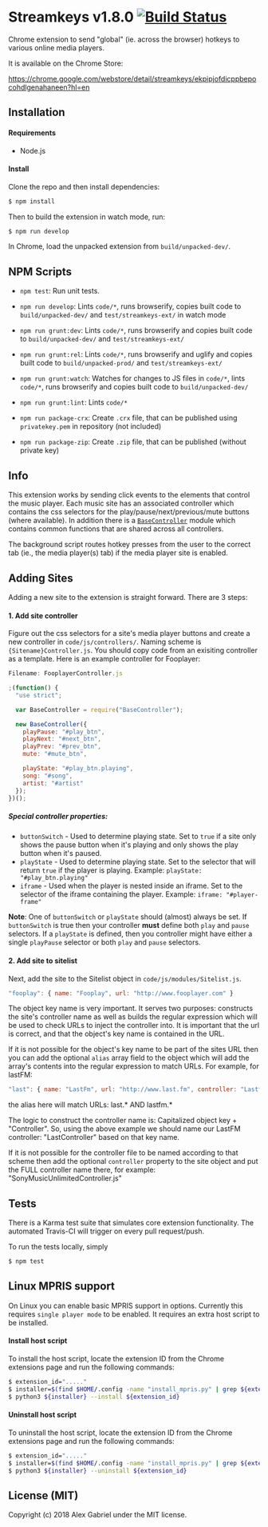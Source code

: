 # Streamkeys v1.8.0 [![Build Status](https://travis-ci.org/berrberr/streamkeys.svg?branch=master)](https://travis-ci.org/berrberr/streamkeys)

Chrome extension to send "global" (ie. across the browser) hotkeys to various online media players.

It is available on the Chrome Store:

https://chrome.google.com/webstore/detail/streamkeys/ekpipjofdicppbepocohdlgenahaneen?hl=en

## Installation

#### Requirements

- Node.js

#### Install

Clone the repo and then install dependencies:

```bash
$ npm install
```

Then to build the extension in watch mode, run:

```bash
$ npm run develop
```
In Chrome, load the unpacked extension from `build/unpacked-dev/`.



## NPM Scripts
- `npm test`: Run unit tests.

- `npm run develop`: Lints `code/*`, runs browserify, copies built code to `build/unpacked-dev/` and `test/streamkeys-ext/` in watch mode

- `npm run grunt:dev`: Lints `code/*`, runs browserify and copies built code to `build/unpacked-dev/` and `test/streamkeys-ext/`

- `npm run grunt:rel`: Lints `code/*`, runs browserify and uglify and copies built code to `build/unpacked-prod/` and `test/streamkeys-ext/`

- `npm run grunt:watch`: Watches for changes to JS files in `code/*`, lints `code/*`, runs browserify and copies built code to `build/unpacked-dev/`

- `npm run grunt:lint`: Lints `code/*`

- `npm run package-crx`: Create `.crx` file, that can be published using `privatekey.pem` in repository (not included)

- `npm run package-zip`: Create `.zip` file, that can be published (without private key)


## Info

This extension works by sending click events to the elements that control the music player. Each music site has an associated controller which contains the css selectors for the play/pause/next/previous/mute buttons (where available). In addition there is a [`BaseController`][0] module which contains common functions that are shared across all controllers.

The background script routes hotkey presses from the user to the correct tab (ie., the media player(s) tab) if the media player site is enabled.

## Adding Sites

Adding a new site to the extension is straight forward. There are 3 steps:

#### 1. Add site controller

Figure out the css selectors for a site's media player buttons and create a new controller in `code/js/controllers/`. Naming scheme is `{Sitename}Controller.js`. You should copy code from an exisiting controller as a template. Here is an example controller for Fooplayer:

```javascript
Filename: FooplayerController.js

;(function() {
  "use strict";

  var BaseController = require("BaseController");

  new BaseController({
    playPause: "#play_btn",
    playNext: "#next_btn",
    playPrev: "#prev_btn",
    mute: "#mute_btn",

    playState: "#play_btn.playing",
    song: "#song",
    artist: "#artist"
  });
})();
```

##### Special controller properties:

- `buttonSwitch` - Used to determine playing state. Set to `true` if a site only shows the pause button when it's playing and only shows the play button when it's paused.
- `playState` - Used to determine playing state. Set to the selector that will return `true` if the player is playing. Example: `playState: "#play_btn.playing"`
- `iframe` - Used when the player is nested inside an iframe. Set to the selector of the iframe containing the player. Example: `iframe: "#player-frame"`

**Note**: One of `buttonSwitch` or `playState` should (almost) always be set. If `buttonSwitch` is true then your controller **must** define both `play` and `pause` selectors. If a `playState` is defined, then you controller might have either a single `playPause` selector or both `play` and `pause` selectors.

#### 2. Add site to sitelist

Next, add the site to the Sitelist object in `code/js/modules/Sitelist.js`.

```javascript
"fooplay": { name: "Fooplay", url: "http://www.fooplayer.com" }
```

The object key name is very important. It serves two purposes: constructs the site's controller name as well as builds the regular expression which will be used to check URLs to inject the controller into. It is important that the url is correct, and that the object's key name is contained in the URL.

If it is not possible for the object's key name to be part of the sites URL then you can add the optional `alias` array field to the object which will add the array's contents into the regular expression to match URLs. For example, for lastFM:

```javascript
"last": { name: "LastFm", url: "http://www.last.fm", controller: "LastfmController.js", alias: ["lastfm"] }
```

the alias here will match URLs: last.* AND lastfm.*

The logic to construct the controller name is: Capitalized object key + "Controller". So, using the above example we should name our LastFM controller: "LastController" based on that key name.

If it is not possible for the controller file to be named according to that scheme then add the optional `controller` property to the site object and put the FULL controller name there, for example: "SonyMusicUnlimitedController.js"

## Tests

There is a Karma test suite that simulates core extension functionality. The automated Travis-CI will trigger on every pull request/push.

To run the tests locally, simply

```bash
$ npm test
```

## Linux MPRIS support

On Linux you can enable basic MPRIS support in options. Currently this requires
`single player mode` to be enabled. It requires an extra host script to be
installed.

#### Install host script

To install the host script, locate the extension ID from the Chrome extensions page
and run the following commands:

```bash
$ extension_id="....."
$ installer=$(find $HOME/.config -name "install_mpris.py" | grep ${extension_id})
$ python3 ${installer} --install ${extension_id}
```

#### Uninstall host script

To uninstall the host script, locate the extension ID from the Chrome extensions page
and run the following commands:

```bash
$ extension_id="....."
$ installer=$(find $HOME/.config -name "install_mpris.py" | grep ${extension_id})
$ python3 ${installer} --uninstall ${extension_id}
```

## License (MIT)

Copyright (c) 2018 Alex Gabriel under the MIT license.

[0]: https://github.com/berrberr/streamkeys/blob/master/code/js/modules/BaseController.js
